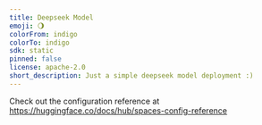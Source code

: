 ```yaml
---
title: Deepseek Model
emoji: 🌖
colorFrom: indigo
colorTo: indigo
sdk: static
pinned: false
license: apache-2.0
short_description: Just a simple deepseek model deployment :)
---
```


Check out the configuration reference at https://huggingface.co/docs/hub/spaces-config-reference

